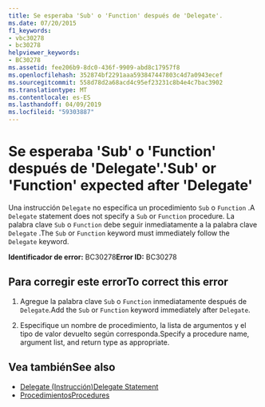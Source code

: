 ```yaml
---
title: Se esperaba 'Sub' o 'Function' después de 'Delegate'.
ms.date: 07/20/2015
f1_keywords:
- vbc30278
- bc30278
helpviewer_keywords:
- BC30278
ms.assetid: fee206b9-8dc0-436f-9909-abd8c17957f8
ms.openlocfilehash: 352874bf2291aaa593847447803c4d7a0943ecef
ms.sourcegitcommit: 558d78d2a68acd4c95ef23231c8b4e4c7bac3902
ms.translationtype: MT
ms.contentlocale: es-ES
ms.lasthandoff: 04/09/2019
ms.locfileid: "59303887"
---
```

# <a name="sub-or-function-expected-after-delegate"></a><span data-ttu-id="e39c5-102">Se esperaba 'Sub' o 'Function' después de 'Delegate'.</span><span class="sxs-lookup"><span data-stu-id="e39c5-102">'Sub' or 'Function' expected after 'Delegate'</span></span>
<span data-ttu-id="e39c5-103">Una instrucción `Delegate` no especifica un procedimiento `Sub` o `Function` .</span><span class="sxs-lookup"><span data-stu-id="e39c5-103">A `Delegate` statement does not specify a `Sub` or `Function` procedure.</span></span> <span data-ttu-id="e39c5-104">La palabra clave `Sub` o `Function` debe seguir inmediatamente a la palabra clave `Delegate` .</span><span class="sxs-lookup"><span data-stu-id="e39c5-104">The `Sub` or `Function` keyword must immediately follow the `Delegate` keyword.</span></span>  
  
 <span data-ttu-id="e39c5-105">**Identificador de error:** BC30278</span><span class="sxs-lookup"><span data-stu-id="e39c5-105">**Error ID:** BC30278</span></span>  
  
## <a name="to-correct-this-error"></a><span data-ttu-id="e39c5-106">Para corregir este error</span><span class="sxs-lookup"><span data-stu-id="e39c5-106">To correct this error</span></span>  
  
1. <span data-ttu-id="e39c5-107">Agregue la palabra clave `Sub` o `Function` inmediatamente después de `Delegate`.</span><span class="sxs-lookup"><span data-stu-id="e39c5-107">Add the `Sub` or `Function` keyword immediately after `Delegate`.</span></span>  
  
2. <span data-ttu-id="e39c5-108">Especifique un nombre de procedimiento, la lista de argumentos y el tipo de valor devuelto según corresponda.</span><span class="sxs-lookup"><span data-stu-id="e39c5-108">Specify a procedure name, argument list, and return type as appropriate.</span></span>  
  
## <a name="see-also"></a><span data-ttu-id="e39c5-109">Vea también</span><span class="sxs-lookup"><span data-stu-id="e39c5-109">See also</span></span>

- [<span data-ttu-id="e39c5-110">Delegate (Instrucción)</span><span class="sxs-lookup"><span data-stu-id="e39c5-110">Delegate Statement</span></span>](../../visual-basic/language-reference/statements/delegate-statement.md)
- [<span data-ttu-id="e39c5-111">Procedimientos</span><span class="sxs-lookup"><span data-stu-id="e39c5-111">Procedures</span></span>](../../visual-basic/programming-guide/language-features/procedures/index.md)
